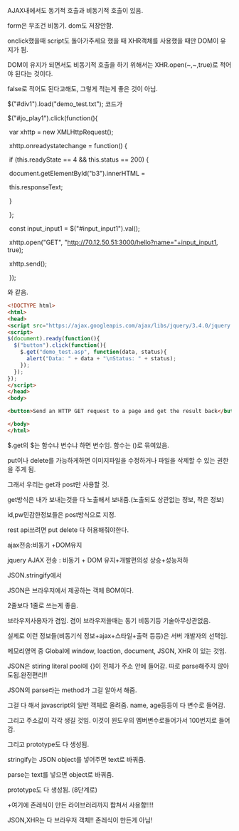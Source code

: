 AJAX내에서도 동기적 호출과 비동기적 호출이 있음.

form은 무조건 비동기. dom도 저장안함.

onclick했을때 script도 돌아가주세요 했을 때 XHR객체를 사용했을 때만 DOM이 유지가 됨.

DOM이 유지가 되면서도 비동기적 호출을 하기 위해서는 XHR.open(~,~,true)로 적어야 된다는 것이다.

false로 적어도 된다고해도, 그렇게 적는게 좋은 것이 아님. 

 $("#div1").load("demo_test.txt"); 코드가

 $("#jo_play1").click(function(){

​        var xhttp = new XMLHttpRequest();

​        xhttp.onreadystatechange = function() {

​          if (this.readyState == 4 && this.status == 200) {

​            document.getElementById("b3").innerHTML =

​            this.responseText;

​          }

​        };

​        const input_input1 = $("#input_input1").val();

​        xhttp.open("GET", "http://70.12.50.51:3000/hello?name="+input_input1, true);

​        xhttp.send();

​      });

와 같음.

```html
<!DOCTYPE html>
<html>
<head>
<script src="https://ajax.googleapis.com/ajax/libs/jquery/3.4.0/jquery.min.js"></script>
<script>
$(document).ready(function(){
  $("button").click(function(){
    $.get("demo_test.asp", function(data, status){
      alert("Data: " + data + "\nStatus: " + status);
    });
  });
});
</script>
</head>
<body>

<button>Send an HTTP GET request to a page and get the result back</button>

</body>
</html>

```

$.get의 $는 함수냐 변수냐 하면 변수임. 함수는 ()로 묶여있음.

put이나 delete를 가능하게하면 이미지파일을 수정하거나 파일을 삭제할 수 있는 권한을 주게 됨.

그래서 우리는 get과 post만 사용할 것.

get방식은 내가 보내는것을 다 노출해서 보내줌.(노출되도 상관없는 정보, 작은 정보)

id,pw민감한정보들은 post방식으로 지정.

rest api쓰려면 put delete 다 허용해줘야한다.



ajax전송:비동기 +DOM유지

jquery AJAX 전송 : 비동기 + DOM 유지+개발편의성 상승+성능저하

JSON.stringify에서

JSON은 브라우저에서 제공하는 객체 BOM이다.



2줄보다 1줄로 쓰는게 좋음.



브라우저사용자가 겸임. 겸이 브라우저쓸때는 동기 비동기등 기술아무상관없음.

실제로 이런 정보들(비동기식 정보+ajax+스타일+출력 등등)은 서버 개발자의 선택임.

메모리영역 중 Global에 window, loaction, document, JSON, XHR 이 있는 것임.

JSON은 stiring literal pool에 {}이 전체가 주소 안에 들어감. 따로 parse해주지 않아도됨.완전편리!!

JSON의 parse라는 method가 그걸 알아서 해줌.

그걸 다 해서 javascript의 일반 객체로 올려줌. name, age등등이 다 변수로 들어감.

그리고 주소값이 각각 생길 것임. 이것이 윈도우의 멤버변수로들어가서 100번지로 들어감.

그리고 prototype도 다 생성됨.

stringify는 JSON object를 넣어주면 text로 바꿔줌.

parse는 text를 넣으면 object로 바꿔줌.

prototype도 다 생성됨. (8단계로)

+여기에 존레식이 만든 라이브러리까지 합쳐서 사용함!!!!

JSON,XHR는 다 브라우저 객체!! 존레식이 만든게 아님!

